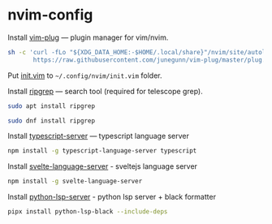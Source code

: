 # nvim-config

Install [vim-plug](https://github.com/junegunn/vim-plug) — plugin manager for vim/nvim.
```bash
sh -c 'curl -fLo "${XDG_DATA_HOME:-$HOME/.local/share}"/nvim/site/autoload/plug.vim --create-dirs \
       https://raw.githubusercontent.com/junegunn/vim-plug/master/plug.vim'
```

Put [init.vim](init.vim) to `~/.config/nvim/init.vim` folder.

Install [ripgrep](https://github.com/BurntSushi/ripgrep) — search tool (required for telescope grep).
```bash
sudo apt install ripgrep
```
```bash
sudo dnf install ripgrep
```

Install [typescript-server](https://github.com/typescript-language-server/typescript-language-server#installing) — typescript language server
```bash
npm install -g typescript-language-server typescript
```

Install [svelte-language-server](https://www.npmjs.com/package/svelte-language-server) - sveltejs language server
```bash
npm install -g svelte-language-server
```

Install [python-lsp-server](https://github.com/python-lsp/python-lsp-black) - python lsp server + black formatter
```bash
pipx install python-lsp-black --include-deps
```

